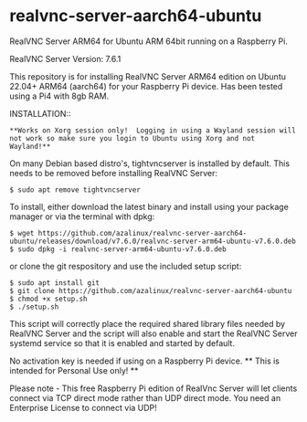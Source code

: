 # realvnc-server-aarch64-ubuntu
RealVNC Server ARM64 for Ubuntu ARM 64bit running on a Raspberry Pi.

RealVNC Server Version: 7.6.1

This repository is for installing RealVNC Server ARM64 edition on Ubuntu 22.04+ ARM64 (aarch64) for your Raspberry Pi device. Has been tested using a Pi4 with 8gb RAM.

INSTALLATION::

```**Works on Xorg session only!  Logging in using a Wayland session will not work so make sure you login to Ubuntu using Xorg and not Wayland!**```

On many Debian based distro's, tightvncserver is installed by default.  This needs to be removed before installing RealVNC Server:
```
$ sudo apt remove tightvncserver
```
To install, either download the latest binary and install using your package manager or via the terminal with dpkg:

```
$ wget https://github.com/azalinux/realvnc-server-aarch64-ubuntu/releases/download/v7.6.0/realvnc-server-arm64-ubuntu-v7.6.0.deb
$ sudo dpkg -i realvnc-server-arm64-ubuntu-v7.6.0.deb
```

or clone the git respository and use the included setup script:
```
$ sudo apt install git                           
$ git clone https://github.com/azalinux/realvnc-server-aarch64-ubuntu
$ chmod +x setup.sh
$ ./setup.sh
```
This script will correctly place the required shared library files needed by RealVNC Server and the script will also enable and start the RealVNC Server systemd service so that it is enabled and started by default.

No activation key is needed if using on a Raspberry Pi device. ** This is intended for Personal Use only! **

Please note - This free Raspberry Pi edition of RealVnc Server will let clients connect via TCP direct mode rather than UDP direct mode. You need an Enterprise License to connect via UDP!
